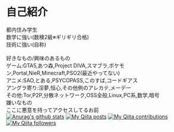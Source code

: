# 自己紹介
都内住み学生<br>
数学に強い(数検2級※ギリギリ合格)<br>
技術に強い(自称)<br>
<br>
好きなもの/興味のあるもの<br>
ゲーム:GTA5,あつ森,Project DIVA,スマブラ,ポケモン,Portal,NieR,Minecraft,PSO2(最近やってない)<br>
アニメ:SAO,とある,PSYCOPASS,このすば,コードギアス<br>
アングラ寄り:淫夢,恒心,その他例のアレカテ,メーデー<br>
その他:Tor,P2P,分散ネットワーク,OSS全般,Linux,PC系,数学,暗号<br>
嫌いなもの<br>
ここに悪意を持ってアクセスしてるお前<br>
[![Anurag's github stats](https://github-readme-stats.vercel.app/api?username=yuuki76)](https://github.com/anuraghazra/github-readme-stats)
[![My Qiita posts](https://qiita-badge.apiapi.app/s/yuuki76/posts.svg)](http://qiita.com/yuuki76)
[![My Qiita contributions](https://qiita-badge.apiapi.app/s/yuuki76/contributions.svg)](http://qiita.com/yuuki76)
[![My Qiita followers](https://qiita-badge.apiapi.app/s/yuuki76/followers.svg)](http://qiita.com/yuuki76)

